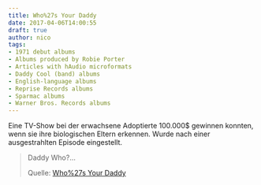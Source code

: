 ```yaml
---
title: Who%27s Your Daddy
date: 2017-04-06T14:00:55
draft: true
author: nico
tags: 
- 1971 debut albums
- Albums produced by Robie Porter
- Articles with hAudio microformats
- Daddy Cool (band) albums
- English-language albums
- Reprise Records albums
- Sparmac albums
- Warner Bros. Records albums
---
```


Eine TV-Show bei der erwachsene Adoptierte 100.000$ gewinnen konnten, wenn sie ihre biologischen Eltern erkennen. Wurde nach einer ausgestrahlten Episode eingestellt.

> Daddy Who?...
>
> Quelle: [Who%27s Your Daddy](https://en.wikipedia.org/wiki/Who%27s_Your_Daddy?_(TV_series))
